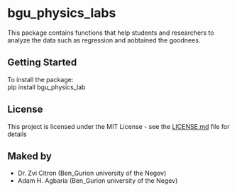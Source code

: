 # bgu_physics_labs

This package contains functions that help students and researchers to analyze the data such as regression and aobtained the goodnees.

## Getting Started

To install the package:\
      pip install bgu_physics_lab

## License

This project is licensed under the MIT License - see the [LICENSE.md](LICENSE.md) file for details

## Maked by

* Dr. Zvi Citron (Ben_Gurion university of the Negev)
* Adam H. Agbaria (Ben_Gurion university of the Negev) 

